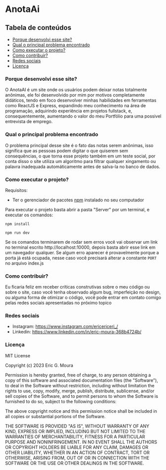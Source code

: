 # AnotaAi

## Tabela de conteúdos

- [Porque desenvolvi esse site?](#porque-desenvolvi-esse-site)
- [Qual o principal problema encontrado](#qual-o-principal-problema-encontrado)
- [Como executar o projeto?](#como-executar-o-projeto)
- [Como contribuir?](#como-contribuir)
- [Redes sociais](#redes-sociais)
- [Licença](#licença)

### Porque desenvolvi esse site?


O AnotaAI é um site onde os usuários podem deixar notas totalmente anônimas, ele foi desenvolvido por mim por motivos completamente didáticos, tendo em foco desenvolver minhas habilidades em ferramentas como ReactJS e Express, expandindo meu conhecimento na área de programação, adquirindo experiência em projetos fullstack, e, consequentemente, aumentando o valor do meu Portfólio para uma possivel entrevista de emprego.

### Qual o principal problema encontrado


O problema principal desse site é o fato das notas serem anônimas, isso significa que as pessoas podem digitar o que quiserem sem consequências, o que torna esse projeto também em um teste social, por conta disso o site utiliza um algoritmo para filtrar qualquer xingamento ou palavra inadequada automáticamente antes de salva-la no banco de dados.

### Como executar o projeto?

Requisitos:
- Ter o gerenciador de pacotes <a href="https://www.npmjs.com">npm</a> instalado no seu computador
  
Para executar o projeto basta abrir a pasta "Server" por um terminal, e executar os comandos:
```
npm install
```
```
npm run dev
```

Se os comandos terminarem de rodar sem erros você vai observar um link no terminal escrito http://localhost:10000, depois basta abrir esse link em um navegador qualquer.
Se algum erro aparecer é provavelmente porque a porta já está ocupada, nesse caso você precisará alterar a constante `PORT` no arquivo index.js

### Como contribuir?

Eu ficaria feliz em receber críticas construtivas sobre o meu código ou sobre o site, caso você tenha observado algum bug, imperfeição no design, ou alguma forma de otimizar o código, você pode entrar em contato comigo pelas redes sociais apresentadas no próximo topico

### Redes sociais

- Instagram: https://www.instagram.com/ericericeri_/
- Linkedin: https://www.linkedin.com/in/eric-moura-368b4724b/

### Licença

MIT License

Copyright (c) 2023 Eric G. Moura

Permission is hereby granted, free of charge, to any person obtaining a copy
of this software and associated documentation files (the "Software"), to deal
in the Software without restriction, including without limitation the rights
to use, copy, modify, merge, publish, distribute, sublicense, and/or sell
copies of the Software, and to permit persons to whom the Software is
furnished to do so, subject to the following conditions:

The above copyright notice and this permission notice shall be included in all
copies or substantial portions of the Software.

THE SOFTWARE IS PROVIDED "AS IS", WITHOUT WARRANTY OF ANY KIND, EXPRESS OR
IMPLIED, INCLUDING BUT NOT LIMITED TO THE WARRANTIES OF MERCHANTABILITY,
FITNESS FOR A PARTICULAR PURPOSE AND NONINFRINGEMENT. IN NO EVENT SHALL THE
AUTHORS OR COPYRIGHT HOLDERS BE LIABLE FOR ANY CLAIM, DAMAGES OR OTHER
LIABILITY, WHETHER IN AN ACTION OF CONTRACT, TORT OR OTHERWISE, ARISING FROM,
OUT OF OR IN CONNECTION WITH THE SOFTWARE OR THE USE OR OTHER DEALINGS IN THE
SOFTWARE.
